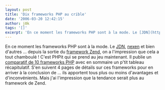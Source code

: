 ```yaml
---
layout: post
title: 'Dix frameworks PHP au crible'
date: '2006-03-20 12:42:15'
author: j0k
tags: '[]'
excerpt: 'En ce moment les frameworks PHP sont à la mode. Le [JDN](http://www.j0k3r.net/news-dix-frameworks-php-1161.html), [nexen](http://www.j0k3r.net/news-framework-oui-mais-lequel-choisir-1149.html) et bien d''autres ... depuis la sortie du [framework Zend](http://www.j0k3r.net/news-zend-rend-disponible-son-framework-1129.html), on a l''impression que cela a tout      ...'
---
```


En ce moment les frameworks PHP sont à la mode. Le [JDN](http://www.j0k3r.net/news-dix-frameworks-php-1161.html), [nexen](http://www.j0k3r.net/news-framework-oui-mais-lequel-choisir-1149.html) et bien d'autres ... depuis la sortie du [framework Zend](http://www.j0k3r.net/news-zend-rend-disponible-son-framework-1129.html), on a l'impression que cela a tout chamboulé !
C'est PHPit qui se prend au jeu maintenant. Il publie un [comparatif de 10 frameworks PHP](http://www.phpit.net/article/ten-different-php-frameworks/) avec en sommaire un p'tit tableau récapitulatif. S'en suivent 4 pages de détails sur ces frameworks pour en arriver à la conclusion de ... ils apportent tous plus ou moins d'avantages et d'inconvénients. Mais j'ai l'impression que la tendance serait plus au framework de Zend.
